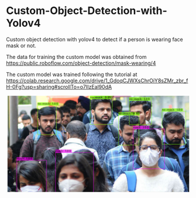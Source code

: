# Custom-Object-Detection-with-Yolov4
Custom object detection with yolov4 to detect if a person is wearing face mask or not.

The data for training the custom model was obtained from https://public.roboflow.com/object-detection/mask-wearing/4  

The custom model was trained following the tutorial at https://colab.research.google.com/drive/1_GdoqCJWXsChrOiY8sZMr_zbr_fH-0Fg?usp=sharing#scrollTo=o7IIzEal90dA

<img src="https://github.com/abyanjan/Custom-Object-Detection-with-Yolov4/blob/master/face_mask_detecion.JPG" width:400 height:400>
